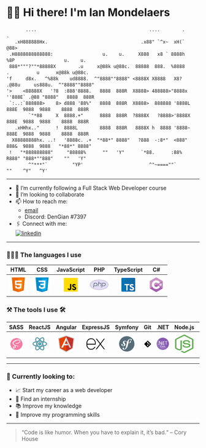 # 🙋🏼‍️ Hi there! I'm Ian Mondelaers

````
       ....                                         ....        .      .                              
   .xH888888Hx.                                  .x88" `^x~  xH(`     @88>                            
 .H8888888888888:                  u.    u.     X888   x8 ` 8888h     %8P                  u.    u.   
 888*"""?""*88888X        .u     x@88k u@88c.  88888  888.  %8888      .          u      x@88k u@88c. 
'f     d8x.   ^%88k    ud8888.  ^"8888""8888" <8888X X8888   X8?     .@88u     us888u.  ^"8888""8888" 
'>    <88888X   '?8  :888'8888.   8888  888R  X8888> 488888>"8888x  ''888E` .@88 "8888"   8888  888R  
 `:..:`888888>    8> d888 '88%"   8888  888R  X8888>  888888 '8888L   888E  9888  9888    8888  888R  
        `"*88     X  8888.+"      8888  888R  ?8888X   ?8888>'8888X   888E  9888  9888    8888  888R  
   .xHHhx.."      !  8888L        8888  888R   8888X h  8888 '8888~   888E  9888  9888    8888  888R  
  X88888888hx. ..!   '8888c. .+  "*88*" 8888"   ?888  -:8*"  <888"    888&  9888  9888   "*88*" 8888" 
 !   "*888888888"     "88888%      ""   'Y"      `*88.      :88%      R888" "888*""888"    ""   'Y"   
        ^"***"`         "YP'                        ^"~====""`         ""    ^Y"   ^Y'                
````

---

- 💼 I’m currently following a Full Stack Web Developer course
- 👯 I’m looking to collaborate
- 📫 How to reach me:
    - [email](mondelaers.ian@gmail.com)
    - Discord: DenGian #7397
- 🖇 Connect with me:  
  <a href="https://www.linkedin.com/in/ian-mondelaers-980b8622a/">
  <img align="center" alt="linkedin"  src="https://img.shields.io/badge/LinkedIn-0077B5?style=for-the-badge&logo=linkedin&logoColor=white" />
  </a>

---

### 🧑🏼‍💻 The languages I use

<table>
      <thead style="text-align:center">
        <th style="text-align:center">HTML</th>
        <th style="text-align:center">CSS</th>
        <th style="text-align:center">JavaScript</th>
        <th style="text-align:center">PHP</th>
        <th style="text-align:center">TypeScript</th>
        <th style="text-align:center">C#</th>
      </thead>
      <tbody align="center">
        <td style="text-align:center">
          <img src="./assets/html.png" alt="HTML 5" />
        </td>
        <td style="text-align:center" >
          <img src="./assets/css.png" alt="CSS3" />
        </td>
        <td style="text-align:center">
          <img src="./assets/js.png" alt="JavaScript" />
        </td>
        <td style="text-align:center">
          <img src="./assets/php.png" alt="Php" />
        </td>
        <td style="text-align:center"><img src="./assets/ts.png" alt="TypeScript" /></td>
        <td style="text-align:center"><img src="./assets/CSharp.png" alt="C#" /></td>
      </tbody>
</table>

### ⚒️ The tools I use 🛠

<table>
      <thead style="text-align:center">
        <th style="text-align:center">SASS</th>
        <th style="text-align:center">ReactJS</th>
        <th style="text-align:center">Angular</th>
        <th style="text-align:center">ExpressJS</th>
        <th style="text-align:center">Symfony</th>
        <th style="text-align:center">Git</th>
        <th style="text-align:center">.NET</th>
        <th style="text-align:center">Node.js</th>
        <th style="text-align:center">MariaDB</th>
      </thead>
      <tbody align="center">
        <td style="text-align:center">
          <img src="./assets/Tools/sass.png" alt="SASS" />
        </td>
        <td style="text-align:center">
          <img src="assets/Tools/reactjs.png" alt="ReactJS" />
        </td>
        <td style="text-align:center">
          <img src="./assets/Tools/angular.png" alt="Angular" />
        </td>
        <td style="text-align:center;">
          <img src="./assets/Tools/expressjs_dark.png" alt="ExpressJS" />
        </td>
        <td style="text-align:center">
          <img src="./assets/Tools/symfony.png" alt="Symfony" />
        </td>
        <td style="text-align:center;">
          <img src="./assets/Tools/git_dark.png" alt="Git" />
        </td>
        <td style="text-align:center">
          <img src="./assets/Tools/.net.png" alt=".Net" />
        </td>
        <td style="text-align:center">
          <img src="./assets/Tools/nodejs.png" alt="Node.js" />
        </td>
<td style="text-align:center">
          <img src="./assets/Tools/MariaDB.png" alt="MariaDB" />
        </td>
      </tbody>
</table>

---

### 👀 Currently looking to:

- 📈 Start my career as a web developer
- 🔎 Find an internship
- 📚 Improve my knowledge
- 🧠 Improve my programming skills

---


<blockquote cite="https://twitter.com/housecor/status/400479246713229312">
“Code is like humor. When you have to explain it, it’s bad.“
 – Cory House
</blockquote>